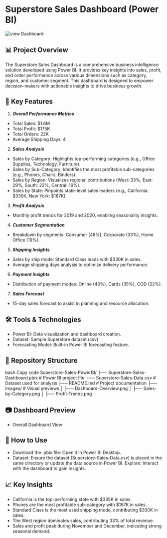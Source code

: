 # Superstore Sales Dashboard (Power BI)
![view Dashboard]()
## 📊 Project Overview
The Superstore Sales Dashboard is a comprehensive business intelligence solution developed using Power BI. It provides key insights into sales, profit, and order performance across various dimensions such as category, region, and customer segment. This dashboard is designed to empower decision-makers with actionable insights to drive business growth.

## 🚀 Key Features
1. ***Overall Performance Metrics***
- Total Sales: $1.6M
- Total Profit: $175K
- Total Orders: 22K
- Average Shipping Days: 4
2. ***Sales Analysis***
- Sales by Category: Highlights top-performing categories (e.g., Office Supplies, Technology, Furniture).
- Sales by Sub-Category: Identifies the most profitable sub-categories (e.g., Phones, Chairs, Binders).
- Sales by Region: Visualizes regional contributions (West: 33%, East: 29%, South: 22%, Central: 16%).
- Sales by State: Pinpoints state-level sales leaders (e.g., California: $335K, New York: $187K).
3. ***Profit Analysis***
- Monthly profit trends for 2019 and 2020, enabling seasonality insights.
4. ***Customer Segmentation***
- Breakdown by segments: Consumer (48%), Corporate (33%), Home Office (19%).
5. ***Shipping Insights***
- Sales by ship mode: Standard Class leads with $330K in sales.
- Average shipping days analysis to optimize delivery performance.
6. ***Payment Insights***
- Distribution of payment modes: Online (43%), Cards (35%), COD (22%).
7. ***Sales Forecast***
- 15-day sales forecast to assist in planning and resource allocation.
## 🛠️ Tools & Technologies
- Power BI: Data visualization and dashboard creation.
- Dataset: Sample Superstore dataset (csv).
- Forecasting Model: Built-in Power BI forecasting feature.
## 📂 Repository Structure
bash
Copy code
Superstore-Sales-PowerBI/
├── Superstore-Sales-Dashboard.pbix  # Power BI project file
├── Superstore-Sales-Data.csv       # Dataset used for analysis
├── README.md                        # Project documentation
├── Images/                          # Visual previews
│   ├── Dashboard-Overview.png
│   ├── Sales-by-Category.png
│   ├── Profit-Trends.png
## 📷 Dashboard Preview
- Overall Dashboard View

## 📝 How to Use
- Download the .pbix file: Open it in Power BI Desktop.
- Dataset: Ensure the dataset (Superstore-Sales-Data.csv) is placed in the same directory or update the data source in Power BI.
Explore: Interact with the dashboard to gain insights.
## 📈 Key Insights
- California is the top-performing state with $335K in sales.
- Phones are the most profitable sub-category with $197K in sales.
- Standard Class is the most used shipping mode, contributing $330K in sales.
- The West region dominates sales, contributing 33% of total revenue.
- Sales and profit peak during November and December, indicating strong seasonal demand.


